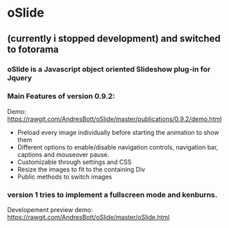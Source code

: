 
# oSlide

## (currently i stopped development) and switched to fotorama
### oSlide is a Javascript object oriented Slideshow plug-in for Jquery
### Main Features of version 0.9.2:
Demo: https://rawgit.com/AndresBott/oSlide/master/publications/0.9.2/demo.html
- Preload every image individually before starting the animation to show them
- Different options to enable/disable navigation controls, navigation bar, captions and mouseover pause.
- Customizable through settings and CSS
- Resize the images to fit to the containing Div
- Public methods to switch images


### version 1 tries to implement a fullscreen mode and kenburns. ### 
Developement preview demo: https://rawgit.com/AndresBott/oSlide/master/oSlide.html






